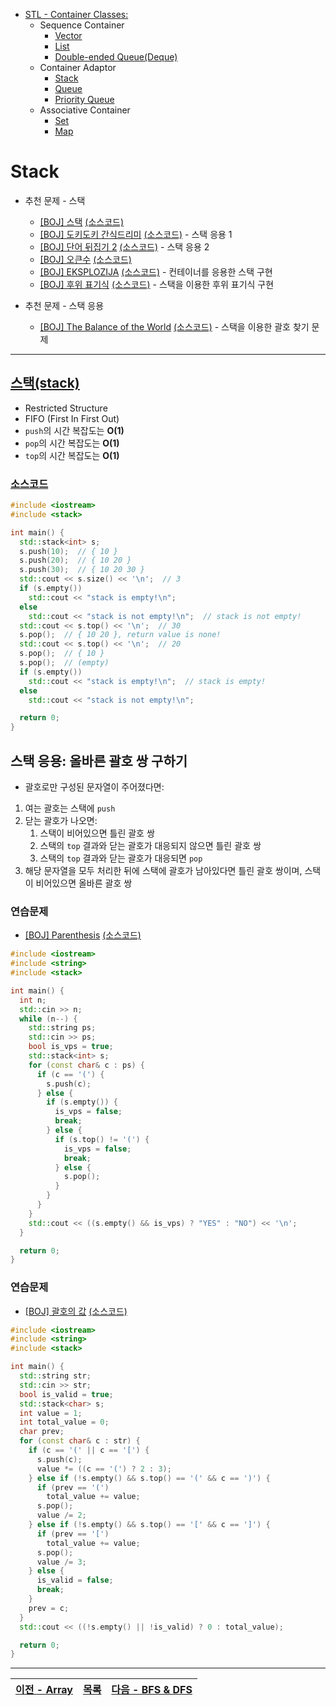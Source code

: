 * [STL - Container Classes:](/stl/)
  * Sequence Container
    * [Vector](/stl/vector/)
    * [List](/stl/list/)
    * [Double-ended Queue(Deque)](/stl/deque/)
  * Container Adaptor
    * [Stack](/stl/stack/)
    * [Queue](/stl/queue/)
    * [Priority Queue](/stl/priority_queue_heap/)
  * Associative Container
    * [Set](/stl/set/)
    * [Map](/stl/map/)

# Stack
* 추천 문제 - 스택
  * [[BOJ] 스택](https://www.acmicpc.net/problem/10828) [(소스코드)](./src/stack.cc)
  * [[BOJ] 도키도키 간식드리미](https://www.acmicpc.net/problem/12789) [(소스코드)](./src/snack.cc) - 스택 응용 1
  * [[BOJ] 단어 뒤집기 2](https://www.acmicpc.net/problem/17413) [(소스코드)](./src/word2.cc) - 스택 응용 2
  * [[BOJ] 오큰수](https://www.acmicpc.net/problem/17298) [(소스코드)](./src/nge.cc)
  * [[BOJ] EKSPLOZIJA](https://www.acmicpc.net/problem/17298) [(소스코드)](./src/eksplozija.cc) - 컨테이너를 응용한 스택 구현
  * [[BOJ] 후위 표기식](https://www.acmicpc.net/problem/1918) [(소스코드)](./src/postfix.cc) - 스택을 이용한 후위 표기식 구현

* 추천 문제 - 스택 응용
  * [[BOJ] The Balance of the World](https://www.acmicpc.net/problem/4949) [(소스코드)](./stack_app/balance_world.cc) - 스택을 이용한 괄호 찾기 문제

---

## [스택(stack)](https://cplusplus.com/reference/stack/stack)
* Restricted Structure
* FIFO (First In First Out)
* `push`의 시간 복잡도는 <b>O(1)</b>
* `pop`의 시간 복잡도는 <b>O(1)</b>
* `top`의 시간 복잡도는 <b>O(1)</b>

### [소스코드](./src/exam.cc)
```c++
#include <iostream>
#include <stack>

int main() {
  std::stack<int> s;
  s.push(10);  // { 10 }
  s.push(20);  // { 10 20 }
  s.push(30);  // { 10 20 30 }
  std::cout << s.size() << '\n';  // 3
  if (s.empty())
    std::cout << "stack is empty!\n";
  else
    std::cout << "stack is not empty!\n";  // stack is not empty!
  std::cout << s.top() << '\n';  // 30
  s.pop();  // { 10 20 }, return value is none!
  std::cout << s.top() << '\n';  // 20
  s.pop();  // { 10 }
  s.pop();  // (empty)
  if (s.empty())
    std::cout << "stack is empty!\n";  // stack is empty!
  else
    std::cout << "stack is not empty!\n";

  return 0;
}

```

## 스택 응용: 올바른 괄호 쌍 구하기
* 괄호로만 구성된 문자열이 주어졌다면:
1. 여는 괄호는 스택에 `push`
2. 닫는 괄호가 나오면:
   1. 스택이 비어있으면 틀린 괄호 쌍
   2. 스택의 `top` 결과와 닫는 괄호가 대응되지 않으면 틀린 괄호 쌍
   3. 스택의 `top` 결과와 닫는 괄호가 대응되면 `pop`
3. 해당 문자열을 모두 처리한 뒤에 스택에 괄호가 남아있다면 틀린 괄호 쌍이며, 스택이 비어있으면 올바른 괄호 쌍

### 연습문제
* [[BOJ] Parenthesis](https://www.acmicpc.net/problem/9012) [(소스코드)](./stack_app/exam.cc)
```c++
#include <iostream>
#include <string>
#include <stack>

int main() {
  int n;
  std::cin >> n;
  while (n--) {
    std::string ps;
    std::cin >> ps;
    bool is_vps = true;
    std::stack<int> s;
    for (const char& c : ps) {
      if (c == '(') {
        s.push(c);
      } else {
        if (s.empty()) {
          is_vps = false;
          break;
        } else {
          if (s.top() != '(') {
            is_vps = false;
            break;
          } else {
            s.pop();
          }
        }
      }
    }
    std::cout << ((s.empty() && is_vps) ? "YES" : "NO") << '\n';
  }

  return 0;
}

```

### 연습문제
* [[BOJ] 괄호의 값](https://www.acmicpc.net/problem/2504) [(소스코드)](./stack_app/exercise.cc)
```c++
#include <iostream>
#include <string>
#include <stack>

int main() {
  std::string str;
  std::cin >> str;
  bool is_valid = true;
  std::stack<char> s;
  int value = 1;
  int total_value = 0;
  char prev;
  for (const char& c : str) {
    if (c == '(' || c == '[') {
      s.push(c);
      value *= ((c == '(') ? 2 : 3);
    } else if (!s.empty() && s.top() == '(' && c == ')') {
      if (prev == '(')
        total_value += value;
      s.pop();
      value /= 2;
    } else if (!s.empty() && s.top() == '[' && c == ']') {
      if (prev == '[')
        total_value += value;
      s.pop();
      value /= 3;
    } else {
      is_valid = false;
      break;
    }
    prev = c;
  }
  std::cout << ((!s.empty() || !is_valid) ? 0 : total_value);

  return 0;
}

```

---
|[이전 - Array](/array/)|[목록](https://github.com/RyanJeong/CP#index)|[다음 - BFS & DFS](/bfs_dfs/)|
|-|-|-|
